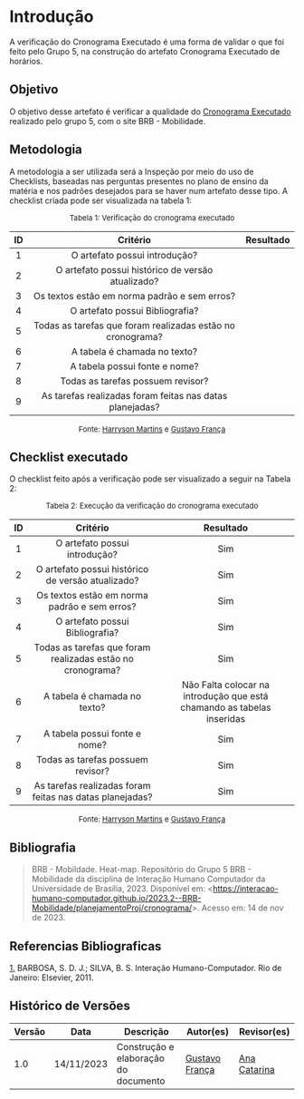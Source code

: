 # Introdução 

A verificação do Cronograma Executado é uma forma de validar o que foi feito pelo Grupo 5, na construção do artefato Cronograma Executado de horários.

## Objetivo

O objetivo desse artefato é verificar a qualidade do [Cronograma Executado](https://interacao-humano-computador.github.io/2023.2--BRB-Mobilidade/planejamentoProj/cronogramas/t/) realizado pelo grupo 5, com o site BRB - Mobilidade.

## Metodologia

A metodologia a ser utilizada será a Inspeção por meio do uso de Checklists, baseadas nas perguntas presentes no plano de ensino da matéria e nos padrões desejados para se haver num artefato desse tipo. A checklist criada pode ser visualizada na tabela 1:

<center>

<font size="2"><p style="text-align: center">Tabela 1: Verificação do cronograma executado</p></font>

| ID | Critério | Resultado |
|:--------:|:--------:|:--------:|
| 1 |      O artefato possui introdução?    |          |
| 2|      O artefato possui histórico de versão atualizado?     |
|3|    Os textos estão em norma padrão e sem erros?      |          |
|4|    O artefato possui Bibliografia?      |          |
|5   |  Todas as tarefas que foram realizadas estão no cronograma?  |   |
|6| A tabela é chamada no texto?  |   |
|7| A tabela possui fonte e nome? |   |
|8|  Todas as tarefas possuem revisor?  |     |
|9   |  As tarefas realizadas foram feitas nas datas planejadas?  |  |

<font size="2"><p style="text-align: center">Fonte: [Harryson Martins](https://github.com/harry-cmartin) e [Gustavo França](https://github.com/gustavofbs) </p></font>

</center>

## Checklist executado

O checklist feito após a verificação pode ser visualizado a seguir na Tabela 2:

<center>

<font size="2"><p style="text-align: center">Tabela 2: Execução da verificação do cronograma executado</p></font>

| ID | Critério | Resultado |
|:--------:|:--------:|:--------:|
|1|O artefato possui introdução?|   Sim       | 
|2|O artefato possui histórico de versão atualizado?|   Sim       |
|3|Os textos estão em norma padrão e sem erros?|   Sim       | 
|4|O artefato possui Bibliografia?|  Sim        | 
|5|Todas as tarefas que foram realizadas estão no cronograma?| Sim |
|6|A tabela é chamada no texto?| Não Falta colocar na introdução que está chamando as tabelas inseridas |
|7|A tabela possui fonte e nome?| Sim |
|8|Todas as tarefas possuem revisor?| Sim |
|9|As tarefas realizadas foram feitas nas datas planejadas?| Sim |

<font size="2"><p style="text-align: center">Fonte: [Harryson Martins](https://github.com/harry-cmartin) e [Gustavo França](https://github.com/gustavofbs) </p></font>

</center>



## Bibliografia 

> BRB - Mobildade. Heat-map. Repositório do Grupo 5 BRB - Mobilidade da disciplina de Interação Humano Computador da Universidade de Brasília, 2023. Disponível em: <<https://interacao-humano-computador.github.io/2023.2--BRB-Mobilidade/planejamentoProj/cronograma/>>. Acesso em: 14 de nov de 2023.

## Referencias Bibliograficas

<a id="FRM3" href="#anchor_1">1.</a> BARBOSA, S. D. J.; SILVA, B. S. Interação Humano-Computador. Rio de Janeiro: Elsevier, 2011.

## Histórico de Versões



| Versão | Data       | Descrição                        | Autor(es)                                                                                  | Revisor(es)                                    |
| ------ | ---------- | -------------------------------- | ------------------------------------------------------------------------------------------ | ---------------------------------------------- |
| 1.0    | 14/11/2023 | Construção e elaboração do documento           |    [Gustavo França](https://github.com/gustavofbs)                                               | [Ana Catarina](https://github.com/an4catarina) |